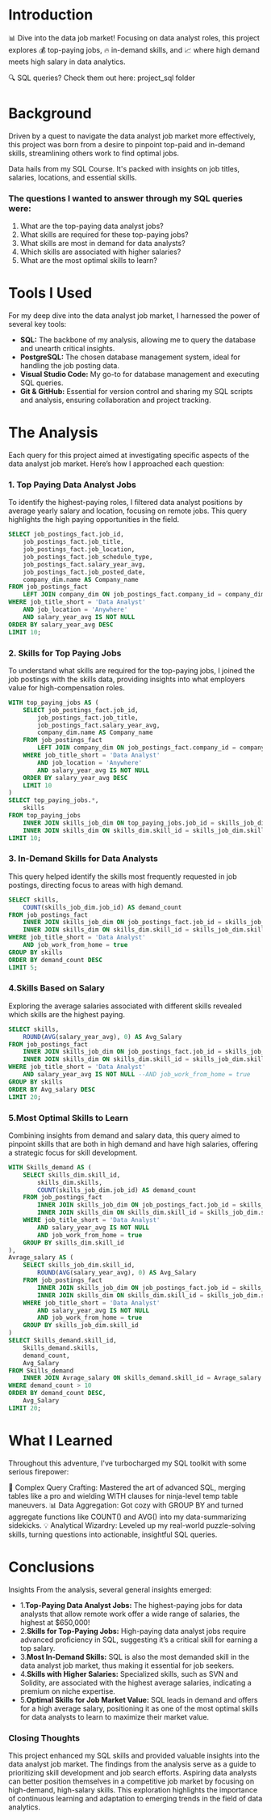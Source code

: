 # Introduction

📊 Dive into the data job market! Focusing on data analyst roles, this project explores 💰 top-paying jobs, 🔥 in-demand skills, and 📈 where high demand meets high salary in data analytics.

🔍 SQL queries? Check them out here: project_sql folder

# Background

Driven by a quest to navigate the data analyst job market more effectively, this project was born from a desire to pinpoint top-paid and in-demand skills, streamlining others work to find optimal jobs.

Data hails from my SQL Course. It's packed with insights on job titles, salaries, locations, and essential skills.

### The questions I wanted to answer through my SQL queries were:

1. What are the top-paying data analyst jobs?
2. What skills are required for these top-paying jobs?
3. What skills are most in demand for data analysts?
4. Which skills are associated with higher salaries?
5. What are the most optimal skills to learn?

# Tools I Used

For my deep dive into the data analyst job market, I harnessed the power of several key tools:

- **SQL:** The backbone of my analysis, allowing me to query the database and unearth critical insights.
- **PostgreSQL:** The chosen database management system, ideal for handling the job posting data.
- **Visual Studio Code:** My go-to for database management and executing SQL queries.
- **Git & GitHub:** Essential for version control and sharing my SQL scripts and analysis, ensuring collaboration and project tracking.

# The Analysis

Each query for this project aimed at investigating specific aspects of the data analyst job market. Here’s how I approached each question:

### 1. Top Paying Data Analyst Jobs

To identify the highest-paying roles, I filtered data analyst positions by average yearly salary and location, focusing on remote jobs. This query highlights the high paying opportunities in the field.

```sql
SELECT job_postings_fact.job_id,
    job_postings_fact.job_title,
    job_postings_fact.job_location,
    job_postings_fact.job_schedule_type,
    job_postings_fact.salary_year_avg,
    job_postings_fact.job_posted_date,
    company_dim.name AS Company_name
FROM job_postings_fact
    LEFT JOIN company_dim ON job_postings_fact.company_id = company_dim.company_id
WHERE job_title_short = 'Data Analyst'
    AND job_location = 'Anywhere'
    AND salary_year_avg IS NOT NULL
ORDER BY salary_year_avg DESC
LIMIT 10;
```

### 2. Skills for Top Paying Jobs

To understand what skills are required for the top-paying jobs, I joined the job postings with the skills data, providing insights into what employers value for high-compensation roles.

```sql
WITH top_paying_jobs AS (
    SELECT job_postings_fact.job_id,
        job_postings_fact.job_title,
        job_postings_fact.salary_year_avg,
        company_dim.name AS Company_name
    FROM job_postings_fact
        LEFT JOIN company_dim ON job_postings_fact.company_id = company_dim.company_id
    WHERE job_title_short = 'Data Analyst'
        AND job_location = 'Anywhere'
        AND salary_year_avg IS NOT NULL
    ORDER BY salary_year_avg DESC
    LIMIT 10
)
SELECT top_paying_jobs.*,
    skills
FROM top_paying_jobs
    INNER JOIN skills_job_dim ON top_paying_jobs.job_id = skills_job_dim.job_id
    INNER JOIN skills_dim ON skills_dim.skill_id = skills_job_dim.skill_id
LIMIT 10;
```

### 3. In-Demand Skills for Data Analysts

This query helped identify the skills most frequently requested in job postings, directing focus to areas with high demand.

```sql
SELECT skills,
    COUNT(skills_job_dim.job_id) AS demand_count
FROM job_postings_fact
    INNER JOIN skills_job_dim ON job_postings_fact.job_id = skills_job_dim.job_id
    INNER JOIN skills_dim ON skills_dim.skill_id = skills_job_dim.skill_id
WHERE job_title_short = 'Data Analyst'
    AND job_work_from_home = true
GROUP BY skills
ORDER BY demand_count DESC
LIMIT 5;
```

### 4.Skills Based on Salary

Exploring the average salaries associated with different skills revealed which skills are the highest paying.

```sql
SELECT skills,
    ROUND(AVG(salary_year_avg), 0) AS Avg_Salary
FROM job_postings_fact
    INNER JOIN skills_job_dim ON job_postings_fact.job_id = skills_job_dim.job_id
    INNER JOIN skills_dim ON skills_dim.skill_id = skills_job_dim.skill_id
WHERE job_title_short = 'Data Analyst'
    AND salary_year_avg IS NOT NULL --AND job_work_from_home = true
GROUP BY skills
ORDER BY Avg_salary DESC
LIMIT 20;
```

### 5.Most Optimal Skills to Learn

Combining insights from demand and salary data, this query aimed to pinpoint skills that are both in high demand and have high salaries, offering a strategic focus for skill development.

```sql
WITH Skills_demand AS (
    SELECT skills_dim.skill_id,
        skills_dim.skills,
        COUNT(skills_job_dim.job_id) AS demand_count
    FROM job_postings_fact
        INNER JOIN skills_job_dim ON job_postings_fact.job_id = skills_job_dim.job_id
        INNER JOIN skills_dim ON skills_dim.skill_id = skills_job_dim.skill_id
    WHERE job_title_short = 'Data Analyst'
        AND salary_year_avg IS NOT NULL
        AND job_work_from_home = true
    GROUP BY skills_dim.skill_id
),
Avrage_salary AS (
    SELECT skills_job_dim.skill_id,
        ROUND(AVG(salary_year_avg), 0) AS Avg_Salary
    FROM job_postings_fact
        INNER JOIN skills_job_dim ON job_postings_fact.job_id = skills_job_dim.job_id
        INNER JOIN skills_dim ON skills_dim.skill_id = skills_job_dim.skill_id
    WHERE job_title_short = 'Data Analyst'
        AND salary_year_avg IS NOT NULL
        AND job_work_from_home = true
    GROUP BY skills_job_dim.skill_id
)
SELECT Skills_demand.skill_id,
    Skills_demand.skills,
    demand_count,
    Avg_Salary
FROM Skills_demand
    INNER JOIN Avrage_salary ON skills_demand.skill_id = Avrage_salary.skill_id
WHERE demand_count > 10
ORDER BY demand_count DESC,
    Avg_Salary
LIMIT 20;
```

# What I Learned

Throughout this adventure, I've turbocharged my SQL toolkit with some serious firepower:

🧩 Complex Query Crafting: Mastered the art of advanced SQL, merging tables like a pro and wielding WITH clauses for ninja-level temp table maneuvers.
📊 Data Aggregation: Got cozy with GROUP BY and turned aggregate functions like COUNT() and AVG() into my data-summarizing sidekicks.
💡 Analytical Wizardry: Leveled up my real-world puzzle-solving skills, turning questions into actionable, insightful SQL queries.

# Conclusions

Insights
From the analysis, several general insights emerged:

- 1.**Top-Paying Data Analyst Jobs:** The highest-paying jobs for data analysts that allow remote work offer a wide range of salaries, the highest at $650,000!
- 2.**Skills for Top-Paying Jobs:** High-paying data analyst jobs require advanced proficiency in SQL, suggesting it’s a critical skill for earning a top salary.
- 3.**Most In-Demand Skills:** SQL is also the most demanded skill in the data analyst job market, thus making it essential for job seekers.
- 4.**Skills with Higher Salaries:** Specialized skills, such as SVN and Solidity, are associated with the highest average salaries, indicating a premium on niche expertise.
- 5.**Optimal Skills for Job Market Value:** SQL leads in demand and offers for a high average salary, positioning it as one of the most optimal skills for data analysts to learn to maximize their market value.

### Closing Thoughts

This project enhanced my SQL skills and provided valuable insights into the data analyst job market. The findings from the analysis serve as a guide to prioritizing skill development and job search efforts. Aspiring data analysts can better position themselves in a competitive job market by focusing on high-demand, high-salary skills. This exploration highlights the importance of continuous learning and adaptation to emerging trends in the field of data analytics.
